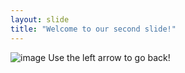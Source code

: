 ```yaml
---
layout: slide
title: "Welcome to our second slide!"
---
```

![image](https://user-images.githubusercontent.com/74870839/124236273-8a3dc700-db16-11eb-9a4c-3d149fcb8894.png)
Use the left arrow to go back!
